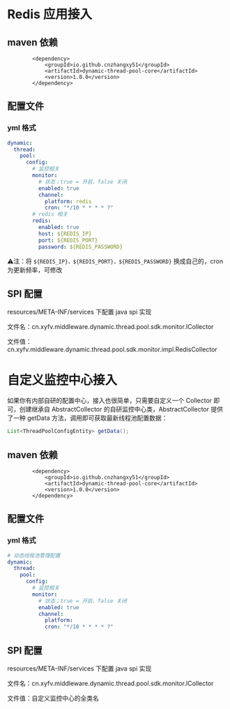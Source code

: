# Redis 应用接入

## maven 依赖

```
        <dependency>
            <groupId>io.github.cnzhangxy51</groupId>
            <artifactId>dynamic-thread-pool-core</artifactId>
            <version>1.0.0</version>
        </dependency>
```

## 配置文件

### yml 格式

```yml
dynamic:
  thread:
    pool:
      config:
        # 监控相关
        monitor:
          # 状态；true = 开启、false 关闭
          enabled: true
          channel:
            platform: redis
            cron: "*/10 * * * * ?"
        # redis 相关
        redis:
          enabled: true
          host: ${REDIS_IP}
          port: ${REDIS_PORT}
          password: ${REDIS_PASSWORD}
```

⚠️注：将 `${REDIS_IP}，${REDIS_PORT}，${REDIS_PASSWORD}` 换成自己的，cron 为更新频率，可修改

## SPI 配置

resources/META-INF/services 下配置 java spi 实现

文件名：cn.xyfv.middleware.dynamic.thread.pool.sdk.monitor.ICollector

文件值：cn.xyfv.middleware.dynamic.thread.pool.sdk.monitor.impl.RedisCollector

# 自定义监控中心接入

如果你有内部自研的配置中心，接入也很简单，只需要自定义一个 Collector 即可，创建继承自 AbstractCollector 的自研监控中心类，AbstractCollector 提供了一种 getData 方法，调用即可获取最新线程池配置数据：

```java
List<ThreadPoolConfigEntity> getData();
```

## maven 依赖

```
        <dependency>
            <groupId>io.github.cnzhangxy51</groupId>
            <artifactId>dynamic-thread-pool-core</artifactId>
            <version>1.0.0</version>
        </dependency>
```

## 配置文件

### yml 格式

```yml
# 动态线程池管理配置
dynamic:
  thread:
    pool:
      config:
        # 监控相关
        monitor:
          # 状态；true = 开启、false 关闭
          enabled: true
          channel:
            platform: 
            cron: "*/10 * * * * ?"
```

## SPI 配置

resources/META-INF/services 下配置 java spi 实现

文件名：cn.xyfv.middleware.dynamic.thread.pool.sdk.monitor.ICollector

文件值：自定义监控中心的全类名
